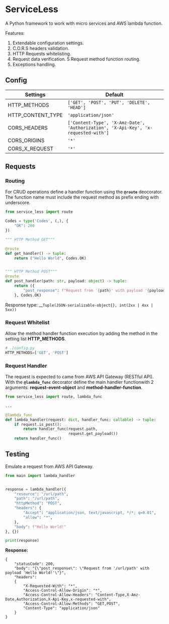 # ServiceLess

A Python framework to work with micro services and AWS lambda function. 

Features:
1. Extendable configuration settings.
4. C.O.R.S headers validation.
2. HTTP Requests whitelisting.
3. Request data verification.
5  Request method function routing.
6. Exceptions handling.

## Config

| **Settings**      | **Default**                                                                         |
|-------------------|-------------------------------------------------------------------------------------|
| HTTP_METHODS      | `['GET', 'POST', 'PUT', 'DELETE', 'HEAD']`                                          |
| HTTP_CONTENT_TYPE | `'application/json'`                                                                |
| CORS_HEADERS      | `['Content-Type', 'X-Amz-Date', 'Authorization', 'X-Api-Key', 'x-requested-with']`  |
| CORS_ORIGINS      | _`'*'`_                                                                             |
| CORS_X_REQUEST    | _`'*'`_                                                                             |

## Requests

### Routing

For CRUD operations define a handler function using the __`@route`__ deocorator.  
The function name must include the request method as prefix ending with underscore.

```python
from service_less import route

Codes = type('Codes', (,), {
    "OK": 200
})

""" HTTP Method GET"""

@route
def get_handler() -> tuple:
    return ("Hello World", Codes.OK)


""" HTTP Method POST"""
@route
def post_handler(path: str, payload: object) -> tuple:
    return ({
        "post_response": f"Request from '{path}' with payload '{payload}'"
    }, Codes.OK)
```

Response type: __`Tuple(JSON-serializable-object{}, int(2xx | 4xx | 5xx))`

### Request Whitelist

Allow the method handler function execution by adding the method in the setting list __HTTP_METHODS__.

```python
# ./config.py
HTTP_METHODS=['GET', 'POST']
```

### Request Handler

The request is expected to came from AWS API Gateway (RESTful API). With the __`@lambda_func`__ decorator define the main handler functionwith 2 arguments: __request-event-object__ and __method-handler-function__.

```python
from service_less import route, lambda_func

...

@lambda_func
def lambda_handler(request: dict, handler_func: callable) -> tuple:
    if request.is_post():
        return handler_func(request.path,
                            request.get_payload())
    return handler_func()
```

## Testing

Emulate a request from AWS API Gateway.

```python
from main import lambda_handler


response = lambda_handler({
    "resource": "/url/path",
    "path": "/url/path",
    "httpMethod": "POST",
    "headers": {
        "Accept": "application/json, text/javascript, */*; q=0.01",
        "allow": "*",
    },
    "body": f"Hello World!"
}, {})

print(response)
```
__Response:__

```console
{
    "statusCode": 200,
    "body": "{\"post_response\": \"Request from '/url/path' with payload 'Hello World!'\"}",
    "headers":
    {
        "X-Requested-With": "*",
        "Access-Control-Allow-Origin": "*",
        "Access-Control-Allow-Headers": "Content-Type,X-Amz-Date,Authorization,X-Api-Key,x-requested-with",
        "Access-Control-Allow-Methods": "GET,POST",
        "Content-Type": "application/json"
    }
}
```
